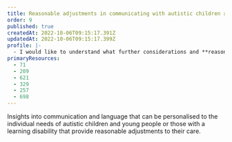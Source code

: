 ```yaml
---
title: Reasonable adjustments in communicating with autistic children and young people or those with a learning disability
order: 9
published: true
createdAt: 2022-10-06T09:15:17.391Z
updatedAt: 2022-10-06T09:15:17.399Z
profile: |-
  - I would like to understand what further considerations and **reasonable adjustments** I can make when **communicating** with autistic children and young people or those with a learning disability within my department.
primaryResources:
  - 71
  - 209
  - 621
  - 329
  - 257
  - 698
---
```

Insights into communication and language that can be personalised to the individual needs of autistic children and young people or those with a learning disability that provide reasonable adjustments to their care.

